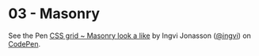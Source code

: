 # 03 - Masonry

<p data-height="265" data-theme-id="light" data-slug-hash="WZZQEr" data-default-tab="css,result" data-user="ingvi" data-embed-version="2" data-pen-title="CSS grid ~ Masonry look a like" data-preview="true" data-editable="true" class="codepen">See the Pen <a href="https://codepen.io/ingvi/pen/WZZQEr/">CSS grid ~ Masonry look a like</a> by Ingvi Jonasson (<a href="https://codepen.io/ingvi">@ingvi</a>) on <a href="https://codepen.io">CodePen</a>.</p>
<script async src="https://production-assets.codepen.io/assets/embed/ei.js"></script>
